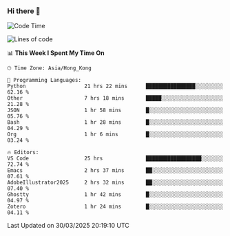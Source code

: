 ### Hi there 👋

<!--
**nicehiro/nicehiro** is a ✨ _special_ ✨ repository because its `README.md` (this file) appears on your GitHub profile.

Here are some ideas to get you started:

- 🔭 I’m currently working on ...
- 🌱 I’m currently learning ...
- 👯 I’m looking to collaborate on ...
- 🤔 I’m looking for help with ...
- 💬 Ask me about ...
- 📫 How to reach me: ...
- 😄 Pronouns: ...
- ⚡ Fun fact: ...
-->

<!--START_SECTION:waka-->
![Code Time](http://img.shields.io/badge/Code%20Time-428%20hrs%2059%20mins-blue)

![Lines of code](https://img.shields.io/badge/From%20Hello%20World%20I%27ve%20Written-1.6%20million%20lines%20of%20code-blue)

📊 **This Week I Spent My Time On** 

```text
🕑︎ Time Zone: Asia/Hong_Kong

💬 Programming Languages: 
Python                   21 hrs 22 mins      ████████████████░░░░░░░░░   62.16 % 
Other                    7 hrs 18 mins       █████░░░░░░░░░░░░░░░░░░░░   21.28 % 
JSON                     1 hr 58 mins        █░░░░░░░░░░░░░░░░░░░░░░░░   05.76 % 
Bash                     1 hr 28 mins        █░░░░░░░░░░░░░░░░░░░░░░░░   04.29 % 
Org                      1 hr 6 mins         █░░░░░░░░░░░░░░░░░░░░░░░░   03.24 % 

🔥 Editors: 
VS Code                  25 hrs              ██████████████████░░░░░░░   72.74 % 
Emacs                    2 hrs 37 mins       ██░░░░░░░░░░░░░░░░░░░░░░░   07.61 % 
AdobeIllustrator2025     2 hrs 32 mins       ██░░░░░░░░░░░░░░░░░░░░░░░   07.40 % 
Ghostty                  1 hr 42 mins        █░░░░░░░░░░░░░░░░░░░░░░░░   04.97 % 
Zotero                   1 hr 24 mins        █░░░░░░░░░░░░░░░░░░░░░░░░   04.11 % 
```


 Last Updated on 30/03/2025 20:19:10 UTC
<!--END_SECTION:waka-->
